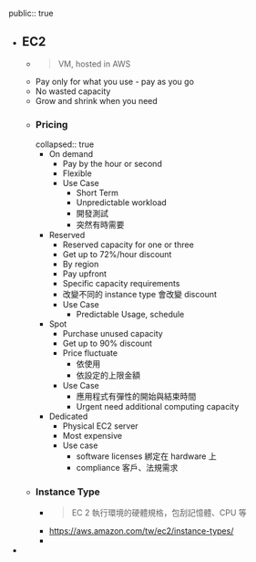 public:: true

- ## EC2
	- > VM,  hosted in AWS
	- Pay only for what you use - pay as you go
	- No wasted capacity
	- Grow and shrink when you need
	- ### Pricing
	  collapsed:: true
		- On demand
			- Pay by the hour or second
			- Flexible
			- Use Case
				- Short Term
				- Unpredictable workload
				- 開發測試
				- 突然有時需要
		- Reserved
			- Reserved capacity for one or three
			- Get  up to 72%/hour discount
			- By region
			- Pay upfront
			- Specific capacity requirements
			- 改變不同的 instance type 會改變 discount
			- Use Case
				- Predictable Usage, schedule
		- Spot
			- Purchase unused capacity
			- Get up to 90% discount
			- Price fluctuate
				- 依使用
				- 依設定的上限金額
			- Use Case
				- 應用程式有彈性的開始與結束時間
				- Urgent need additional computing capacity
		- Dedicated
			- Physical EC2 server
			- Most expensive
			- Use case
				- software licenses 綁定在 hardware 上
				- compliance 客戶、法規需求
	- ### Instance Type
		- > EC 2 執行環境的硬體規格，包刮記憶體、CPU 等
		- https://aws.amazon.com/tw/ec2/instance-types/
		-
-
